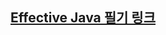 ## [Effective Java 필기 링크](https://www.notion.so/Effective-Java-6107fe0b85dd4260bc926f6414356c7c?pvs=4)

